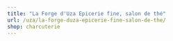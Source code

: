 ```yaml
---
title: "La Forge d'Uza Epicerie fine, salon de thé"
url: /uza/la-forge-duza-epicerie-fine-salon-de-the/
shop: charcuterie
---
```

